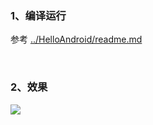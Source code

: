 
### 1、编译运行

参考 [../HelloAndroid/readme.md][#1]



</br>

### 2、效果

![][p1]





[#1]:../HelloAndroid/readme.md
[p1]:./docs/pics/app_gui.png